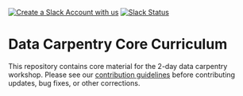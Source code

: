 [![Create a Slack Account with us](https://img.shields.io/badge/Create_Slack_Account-The_Carpentries-071159.svg)](https://swc-slack-invite.herokuapp.com/) 
[![Slack Status](https://img.shields.io/badge/Slack_Channel-dc--ecology--data--org-E01563.svg)](https://swcarpentry.slack.com/messages/C9WJAN3CH) 


Data Carpentry Core Curriculum
=============

This repository contains core material for the 2-day data carpentry workshop. Please see our [contribution guidelines](CONTRIBUTING.md) before contributing updates, bug fixes, or other corrections.
 
